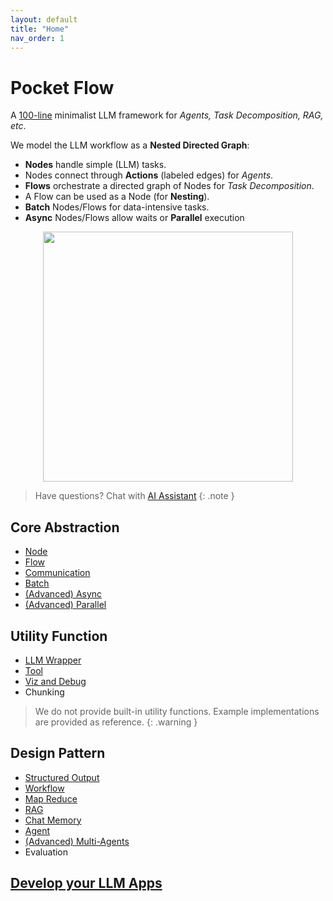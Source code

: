 ```yaml
---
layout: default
title: "Home"
nav_order: 1
---
```


# Pocket Flow

A [100-line](https://github.com/the-pocket/PocketFlow/blob/main/pocketflow/__init__.py) minimalist LLM framework for *Agents, Task Decomposition, RAG, etc*.


We model the LLM workflow as a **Nested Directed Graph**:
- **Nodes** handle simple (LLM) tasks.
- Nodes connect through **Actions** (labeled edges) for *Agents*.  
- **Flows** orchestrate a directed graph of Nodes for *Task Decomposition*.
- A Flow can be used as a Node (for **Nesting**).
- **Batch** Nodes/Flows for data-intensive tasks.
- **Async** Nodes/Flows allow waits or **Parallel** execution


<div align="center">
  <img src="https://github.com/the-pocket/PocketFlow/raw/main/assets/meme.jpg?raw=true" width="400"/>
</div>



> Have questions? Chat with [AI Assistant](https://chatgpt.com/g/g-677464af36588191b9eba4901946557b-mini-llm-flow-assistant)
{: .note }


## Core Abstraction

- [Node](./core_abstraction/node.md)
- [Flow](./core_abstraction/flow.md)
- [Communication](./core_abstraction/communication.md)
- [Batch](./core_abstraction/batch.md)
- [(Advanced) Async](./core_abstraction/async.md)
- [(Advanced) Parallel](./core_abstraction/parallel.md)

## Utility Function

- [LLM Wrapper](./utility_function/llm.md)
- [Tool](./utility_function/tool.md)
- [Viz and Debug](./utility_function/viz.md)
- Chunking

> We do not provide built-in utility functions. Example implementations are provided as reference.
{: .warning }


## Design Pattern

- [Structured Output](./design_pattern/structure.md)
- [Workflow](./design_pattern/workflow.md)
- [Map Reduce](./design_pattern/mapreduce.md)
- [RAG](./design_pattern/rag.md)
- [Chat Memory](./design_pattern/memory.md)
- [Agent](./design_pattern/agent.md)
- [(Advanced) Multi-Agents](./design_pattern/multi_agent.md)
- Evaluation

## [Develop your LLM Apps](./guide.md)